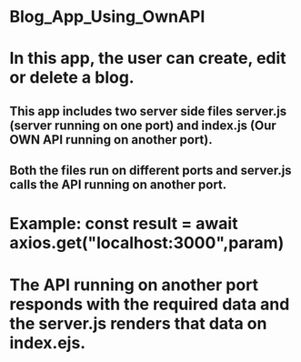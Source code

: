 # Blog_App_Using_OwnAPI
# In this app, the user can create, edit or delete a blog. 
## This app includes two server side files server.js (server running on one port) and index.js (Our OWN API running on another port).
## Both the files run on different ports and server.js calls the API running on another port.
# Example: const result = await axios.get("localhost:3000",param)
# The API running on another port responds with the required data and the server.js renders that data on index.ejs.

